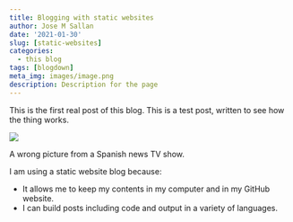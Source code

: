 ```yaml
---
title: Blogging with static websites
author: Jose M Sallan
date: '2021-01-30'
slug: [static-websites]
categories:
  - this blog
tags: [blogdown]
meta_img: images/image.png
description: Description for the page
---
```


This is the first real post of this blog. This is a test post, written to see how  the thing works.


<div class="figure">

![](/images/wrong-plot.jpg)

<p class="caption">A wrong picture from a Spanish news TV show.</p>

</div>

I am using a static website blog because:

* It allows me to keep my contents in my computer and in my GitHub website.
* I can build posts including code and output in a variety of languages.